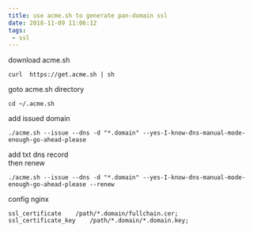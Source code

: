 ```yaml
---
title: use acme.sh to generate pan-domain ssl
date: 2018-11-09 11:06:12
tags: 
 - ssl
---
```

download acme.sh
```
curl  https://get.acme.sh | sh
```
goto acme.sh directory
```
cd ~/.acme.sh
```
add issued domain
```
./acme.sh --issue --dns -d "*.domain" --yes-I-know-dns-manual-mode-enough-go-ahead-please
```
add txt dns record  
then renew
```
./acme.sh --issue --dns -d "*.domain" --yes-I-know-dns-manual-mode-enough-go-ahead-please --renew
```
config nginx
```
ssl_certificate    /path/*.domain/fullchain.cer;
ssl_certificate_key    /path/*.domain/*.domain.key;
```
